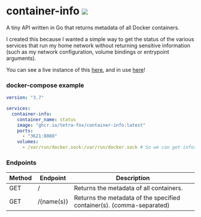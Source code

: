# container-info ![](https://img.shields.io/github/workflow/status/tetra-fox/container-info/Build%20image%20&%20push%20to%20GitHub%20Container%20Registry?style=flat-square)

A tiny API written in Go that returns metadata of all Docker containers.

I created this because I wanted a simple way to get the status of the various services that run my home network without returning sensitive information (such as my network configuration, volume bindings or entrypoint arguments).

You can see a live instance of this [here](https://home.tetra.cool/status), and in use [here](https://home.tetra.cool)!

### docker-compose example

```yaml
version: "3.7"

services:
  container-info:
    container_name: status
    image: "ghcr.io/tetra-fox/container-info:latest"
    ports:
      - "3621:8080"
    volumes:
      - /var/run/docker.sock:/var/run/docker.sock # So we can get information from Docker!
```

### Endpoints

| Method | Endpoint       | Description                                                           |
| ------ | -------------- | --------------------------------------------------------------------- |
| GET    | /              | Returns the metadata of all containers.                               |
| GET    | /{name(s)} | Returns the metadata of the specified container(s). (comma-separated) |
